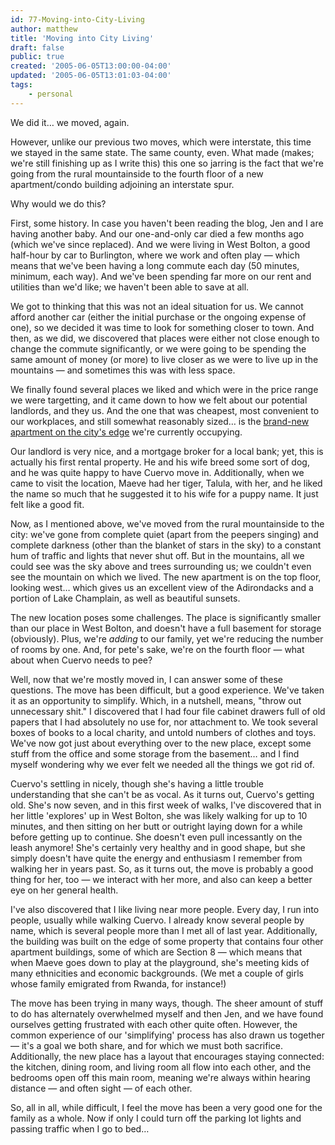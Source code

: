 ```yaml
---
id: 77-Moving-into-City-Living
author: matthew
title: 'Moving into City Living'
draft: false
public: true
created: '2005-06-05T13:00:00-04:00'
updated: '2005-06-05T13:01:03-04:00'
tags:
    - personal
---
```

We did it… we moved, again.

However, unlike our previous two moves, which were interstate, this time we
stayed in the same state. The same county, even. What made (makes; we're still
finishing up as I write this) this one so jarring is the fact that we're going
from the rural mountainside to the fourth floor of a new apartment/condo
building adjoining an interstate spur.

Why would we do this?

<!--- EXTENDED -->

First, some history. In case you haven't been reading the blog, Jen and I are
having another baby. And our one-and-only car died a few months ago (which we've
since replaced). And we were living in West Bolton, a good half-hour by car to
Burlington, where we work and often play — which means that we've been having a
long commute each day (50 minutes, minimum, each way). And we've been spending
far more on our rent and utilities than we'd like; we haven't been able to save
at all.

We got to thinking that this was not an ideal situation for us. We cannot afford
another car (either the initial purchase or the ongoing expense of one), so we
decided it was time to look for something closer to town. And then, as we did,
we discovered that places were either not close enough to change the commute
significantly, or we were going to be spending the same amount of money (or
more) to live closer as we were to live up in the mountains — and sometimes this
was with less space.

We finally found several places we liked and which were in the price range we
were targetting, and it came down to how we felt about our potential landlords,
and they us. And the one that was cheapest, most convenient to our workplaces,
and still somewhat reasonably sized… is the
[brand-new apartment on the city's edge](http://www.citysedgevt.com/) we're
currently occupying.

Our landlord is very nice, and a mortgage broker for a local bank; yet, this is
actually his first rental property. He and his wife breed some sort of dog, and
he was quite happy to have Cuervo move in. Additionally, when we came to visit
the location, Maeve had her tiger, Talula, with her, and he liked the name so
much that he suggested it to his wife for a puppy name. It just felt like a good
fit.

Now, as I mentioned above, we've moved from the rural mountainside to the city:
we've gone from complete quiet (apart from the peepers singing) and complete
darkness (other than the blanket of stars in the sky) to a constant hum of
traffic and lights that never shut off. But in the mountains, all we could see
was the sky above and trees surrounding us; we couldn't even see the mountain on
which we lived. The new apartment is on the top floor, looking west… which gives
us an excellent view of the Adirondacks and a portion of Lake Champlain, as well
as beautiful sunsets.

The new location poses some challenges. The place is significantly smaller than
our place in West Bolton, and doesn't have a full basement for storage
(obviously). Plus, we're *adding* to our family, yet we're reducing the number
of rooms by one. And, for pete's sake, we're on the fourth floor — what about
when Cuervo needs to pee?

Well, now that we're mostly moved in, I can answer some of these questions. The
move has been difficult, but a good experience. We've taken it as an opportunity
to simplify. Which, in a nutshell, means, "throw out unnecessary shit." I
discovered that I had four file cabinet drawers full of old papers that I had
absolutely no use for, nor attachment to. We took several boxes of books to a
local charity, and untold numbers of clothes and toys. We've now got just about
everything over to the new place, except some stuff from the office and some
storage from the basement… and I find myself wondering why we ever felt we
needed all the things we got rid of.

Cuervo's settling in nicely, though she's having a little trouble understanding
that she can't be as vocal. As it turns out, Cuervo's getting old. She's now
seven, and in this first week of walks, I've discovered that in her little
'explores' up in West Bolton, she was likely walking for up to 10 minutes, and
then sitting on her butt or outright laying down for a while before getting up
to continue. She doesn't even pull incessantly on the leash anymore! She's
certainly very healthy and in good shape, but she simply doesn't have quite the
energy and enthusiasm I remember from walking her in years past. So, as it turns
out, the move is probably a good thing for her, too — we interact with her more,
and also can keep a better eye on her general health.

I've also discovered that I like living near more people. Every day, I run into
people, usually while walking Cuervo. I already know several people by name,
which is several people more than I met all of last year. Additionally, the
building was built on the edge of some property that contains four other
apartment buildings, some of which are Section 8 — which means that when Maeve
goes down to play at the playground, she's meeting kids of many ethnicities and
economic backgrounds. (We met a couple of girls whose family emigrated from
Rwanda, for instance!)

The move has been trying in many ways, though. The sheer amount of stuff to do
has alternately overwhelmed myself and then Jen, and we have found ourselves
getting frustrated with each other quite often. However, the common experience
of our 'simplifying' process has also drawn us together — it's a goal we both
share, and for which we must both sacrifice. Additionally, the new place has a
layout that encourages staying connected: the kitchen, dining room, and living
room all flow into each other, and the bedrooms open off this main room, meaning
we're always within hearing distance — and often sight — of each other.

So, all in all, while difficult, I feel the move has been a very good one for
the family as a whole. Now if only I could turn off the parking lot lights and
passing traffic when I go to bed…

